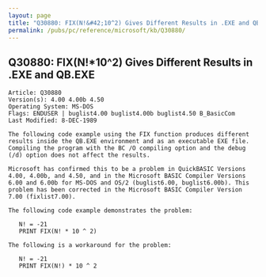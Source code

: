 ```yaml
---
layout: page
title: "Q30880: FIX(N!&#42;10^2) Gives Different Results in .EXE and QB.EXE"
permalink: /pubs/pc/reference/microsoft/kb/Q30880/
---
```


## Q30880: FIX(N!&#42;10^2) Gives Different Results in .EXE and QB.EXE

	Article: Q30880
	Version(s): 4.00 4.00b 4.50
	Operating System: MS-DOS
	Flags: ENDUSER | buglist4.00 buglist4.00b buglist4.50 B_BasicCom
	Last Modified: 8-DEC-1989
	
	The following code example using the FIX function produces different
	results inside the QB.EXE environment and as an executable EXE file.
	Compiling the program with the BC /O compiling option and the debug
	(/d) option does not affect the results.
	
	Microsoft has confirmed this to be a problem in QuickBASIC Versions
	4.00, 4.00b, and 4.50, and in the Microsoft BASIC Compiler Versions
	6.00 and 6.00b for MS-DOS and OS/2 (buglist6.00, buglist6.00b). This
	problem has been corrected in the Microsoft BASIC Compiler Version
	7.00 (fixlist7.00).
	
	The following code example demonstrates the problem:
	
	   N! = -21
	   PRINT FIX(N! * 10 ^ 2)
	
	The following is a workaround for the problem:
	
	   N! = -21
	   PRINT FIX(N!) * 10 ^ 2

